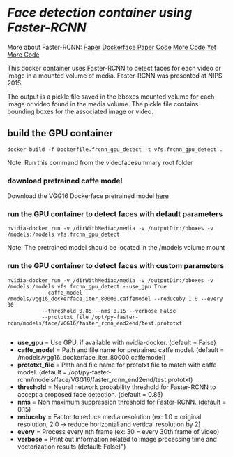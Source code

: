 # *Face detection container using Faster-RCNN*
More about Faster-RCNN: 
[Paper](http://arxiv.org/abs/1506.01497)
[Dockerface Paper](https://arxiv.org/abs/1708.04370)
[Code](https://github.com/natanielruiz/py-faster-rcnn-dockerface)
[More Code](https://github.com/ShaoqingRen/faster_rcnn)
[Yet More Code](https://github.com/rbgirshick/fast-rcnn)

This docker container uses Faster-RCNN to detect faces for each video or image in a mounted volume of media. Faster-RCNN was presented at NIPS 2015. 

The output is a pickle file saved in the bboxes mounted volume for each image or video found in the media volume. The pickle file contains bounding boxes for the associated image or video.

## build the GPU container

```Shell
docker build -f Dockerfile.frcnn_gpu_detect -t vfs.frcnn_gpu_detect .
```

Note: Run this command from the videofacesummary root folder

### download pretrained caffe model

Download the VGG16 Dockerface pretrained model [here](https://www.dropbox.com/s/dhtawqycd32ca9v/vgg16_dockerface_iter_80000.caffemodel)

### run the GPU container to detect faces with default parameters
```Shell
nvidia-docker run -v /dirWithMedia:/media -v /outputDir:/bboxes -v /models:/models vfs.frcnn_gpu_detect 
```

Note: The pretrained model should be located in the /models volume mount

### run the GPU container to detect faces with custom parameters
```Shell
nvidia-docker run -v /dirWithMedia:/media -v /outputDir:/bboxes -v /models:/models vfs.frcnn_gpu_detect --use_gpu True 
           --caffe_model /models/vgg16_dockerface_iter_80000.caffemodel --reduceby 1.0 --every 30
           --threshold 0.85 --nms 0.15 --verbose False
           --prototxt_file /opt/py-faster-rcnn/models/face/VGG16/faster_rcnn_end2end/test.prototxt
  
```

  * **use_gpu** = Use GPU, if available with nvidia-docker. (default = False)
  * **caffe_model** = Path and file name for pretrained caffe model. (default = /models/vgg16_dockerface_iter_80000.caffemodel)
  * **prototxt_file** = Path and file name for prototxt file to match with caffe model. (default = /opt/py-faster-rcnn/models/face/VGG16/faster_rcnn_end2end/test.prototxt)
  * **threshold** = Neural network probability threshold for Faster-RCNN to accept a proposed face detection. (default = 0.85)
  * **nms** = Non maximum suppression threshold for Faster-RCNN. (default = 0.15)
  * **reduceby** = Factor to reduce media resolution (ex: 1.0 = original resolution, 2.0 -> reduce horizontal and vertical resolution by 2)
  * **every** = Process every nth frame (ex: 30 = every 30th frame of video)
  * **verbose** = Print out information related to image processing time and vectorization results (default: False)")
   
